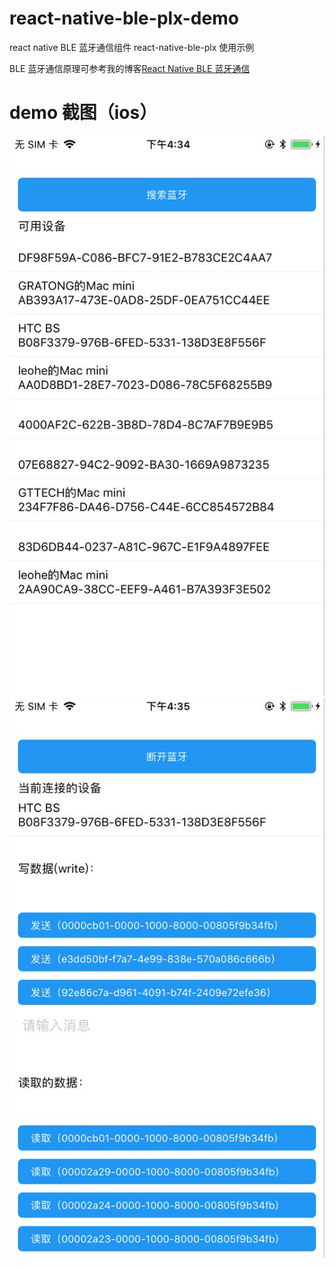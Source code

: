 # react-native-ble-plx-demo

react native BLE 蓝牙通信组件 react-native-ble-plx 使用示例

<!-- 如果在项目中使用了AndroidX，在安装react-native-ble-plx或yarn install后请执行npx jetify命令 -->

BLE 蓝牙通信原理可参考我的博客[React Native BLE 蓝牙通信](http://blog.csdn.net/withings/article/details/71378562)

# demo 截图（ios）

![搜索](https://github.com/zhanguangao/react-native-ble-plx-demo/blob/master/src/assets/scan.jpg?raw=true)
<br>
![已连接](https://github.com/zhanguangao/react-native-ble-plx-demo/blob/master/src/assets/connect.jpg?raw=true)
